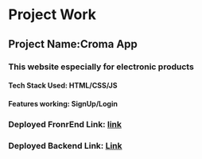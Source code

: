 # Project Work
## Project Name:Croma App 
### This website especially for electronic products
#### Tech Stack Used: HTML/CSS/JS
#### Features working: SignUp/Login 
### Deployed FronrEnd Link: [link]( https://khushipandey-456.github.io/croma/)
### Deployed Backend Link: [Link](https://puddle-indigo-city.glitch.me/)
